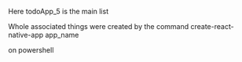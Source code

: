 Here todoApp_5 is the main list 

Whole associated things were created by the command create-react-native-app app_name

on powershell
